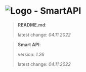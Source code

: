 # ![Logo](https://cdn.minevalley.eu/branding/logo_64px_cropped.png) - SmartAPI

> **README.md**:
>
> latest change: _04.11.2022_

> **Smart API**:
>
> version: _1.26_
>
> latest change: _04.11.2022_
